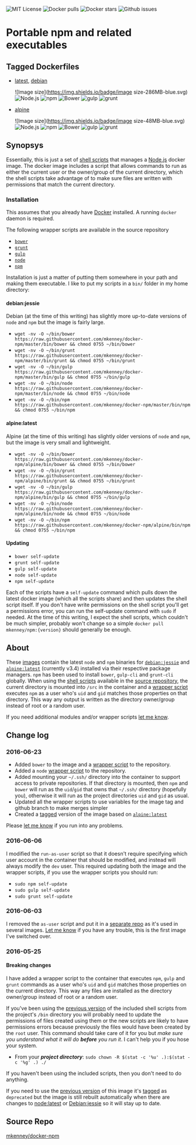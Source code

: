 ![MIT License](https://img.shields.io/github/license/mkenney/docker-npm.svg) ![Docker pulls](https://img.shields.io/docker/pulls/mkenney/npm.svg) ![Docker stars](https://img.shields.io/docker/stars/mkenney/npm.svg) ![Github issues](https://img.shields.io/github/issues-raw/mkenney/docker-npm.svg)

# Portable npm and related executables

## Tagged Dockerfiles

* [latest](https://github.com/mkenney/docker-npm/blob/master/Dockerfile), [debian](https://github.com/mkenney/docker-npm/blob/master/Dockerfile)

  ![Image size](https://img.shields.io/badge/image size-286MB-blue.svg) ![Node.js](https://img.shields.io/badge/Node.js-v6.2.2-026e00.svg) ![npm](https://img.shields.io/badge/npm-v3.9.5-c12127.svg) ![Bower](https://img.shields.io/badge/Bower-v1.7.9-ffcc2f.svg) ![gulp](https://img.shields.io/badge/gulp-v1.2.1-cf4646.svg) ![grunt](https://img.shields.io/badge/Grunt-v1.2.0-e48632.svg)

* [alpine](https://github.com/mkenney/docker-npm/blob/alpine/Dockerfile)

  ![Image size](https://img.shields.io/badge/image size-48MB-blue.svg) ![Node.js](https://img.shields.io/badge/Node.js-v6.2.0-026e00.svg) ![npm](https://img.shields.io/badge/npm-v3.8.9-c12127.svg) ![Bower](https://img.shields.io/badge/Bower-v1.7.9-ffcc2f.svg) ![gulp](https://img.shields.io/badge/gulp-v1.2.1-cf4646.svg) ![grunt](https://img.shields.io/badge/Grunt-v1.2.0-e48632.svg)

## Synopsys

Essentially, this is just a set of [shell scripts](https://github.com/mkenney/docker-npm/tree/master/bin) that manages a [Node.js](https://nodejs.org/) docker image. The docker image includes a script that allows commands to run as either the current user or the owner/group of the current directory, which the shell scripts take advantage of to make sure files are written with permissions that match the current directory.

### Installation

This assumes that you already have [Docker](https://www.docker.com) installed. A running `docker` daemon is required.

The following wrapper scripts are available in the source repository

* [`bower`](https://github.com/mkenney/docker-npm/blob/master/bin/bower)
* [`grunt`](https://github.com/mkenney/docker-npm/blob/master/bin/grunt)
* [`gulp`](https://github.com/mkenney/docker-npm/blob/master/bin/gulp)
* [`node`](https://github.com/mkenney/docker-npm/blob/master/bin/node)
* [`npm`](https://github.com/mkenney/docker-npm/blob/master/bin/npm)

Installation is just a matter of putting them somewhere in your path and making them executable. I like to put my scripts in a `bin/` folder in my home directory:

#### debian:jessie

Debian (at the time of this writing) has slightly more up-to-date versions of `node` and `npm` but the image is fairly large.

* `wget -nv -O ~/bin/bower https://raw.githubusercontent.com/mkenney/docker-npm/master/bin/bower && chmod 0755 ~/bin/bower`
* `wget -nv -O ~/bin/grunt https://raw.githubusercontent.com/mkenney/docker-npm/master/bin/grunt && chmod 0755 ~/bin/grunt`
* `wget -nv -O ~/bin/gulp https://raw.githubusercontent.com/mkenney/docker-npm/master/bin/gulp && chmod 0755 ~/bin/gulp`
* `wget -nv -O ~/bin/node https://raw.githubusercontent.com/mkenney/docker-npm/master/bin/node && chmod 0755 ~/bin/node`
* `wget -nv -O ~/bin/npm https://raw.githubusercontent.com/mkenney/docker-npm/master/bin/npm && chmod 0755 ~/bin/npm`

#### alpine:latest

Alpine (at the time of this writing) has slightly older versions of `node` and `npm`, but the image is very small and lightweight.

* `wget -nv -O ~/bin/bower https://raw.githubusercontent.com/mkenney/docker-npm/alpine/bin/bower && chmod 0755 ~/bin/bower`
* `wget -nv -O ~/bin/grunt https://raw.githubusercontent.com/mkenney/docker-npm/alpine/bin/grunt && chmod 0755 ~/bin/grunt`
* `wget -nv -O ~/bin/gulp https://raw.githubusercontent.com/mkenney/docker-npm/alpine/bin/gulp && chmod 0755 ~/bin/gulp`
* `wget -nv -O ~/bin/node https://raw.githubusercontent.com/mkenney/docker-npm/alpine/bin/node && chmod 0755 ~/bin/node`
* `wget -nv -O ~/bin/npm https://raw.githubusercontent.com/mkenney/docker-npm/alpine/bin/npm && chmod 0755 ~/bin/npm`

#### Updating

* `bower self-update`
* `grunt self-update`
* `gulp self-update`
* `node self-update`
* `npm self-update`

Each of the scripts have a `self-update` command which pulls down the latest docker image (which all the scripts share) and then updates the shell script itself. If you don't have write permissions on the shell script you'll get a permissions error, you can run the self-update command with `sudo` if needed. At the time of this writing, I expect the shell scripts, which couldn't be much simpler, probably won't change so a simple `docker pull mkenney/npm:{version}` should generally be enough.

## About

These [images](https://hub.docker.com/r/mkenney/npm/tags/) contain the latest `node` and `npm` binaries for [`debian:jessie`](https://hub.docker.com/_/debian/) and [`alpine:latest`](https://hub.docker.com/_/alpine/) (currently v3.4) installed via their respective package managers. `npm` has been used to install `bower`, `gulp-cli` and `grunt-cli` globally. When using the [shell scripts](https://github.com/mkenney/docker-npm/tree/master/bin) available in the [source repository](https://github.com/mkenney/docker-npm), the current directory is mounted into `/src` in the container and a [wrapper script](https://github.com/mkenney/docker-scripts/blob/master/container/run-as-user) executes `npm` as a user who's `uid` and `gid` matches those properties on that directory. This way any output is written as the directory owner/group instead of root or a random user.

If you need additional modules and/or wrapper scripts [let me know](https://github.com/mkenney/docker-npm/issues).

## Change log

### 2016-06-23

* Added `bower` to the image and a [wrapper script](https://github.com/mkenney/docker-npm/blob/master/bin/bower) to the repository.
* Added a `node` [wrapper script](https://github.com/mkenney/docker-npm/blob/master/bin/node) to the repository.
* Added mounting your `~/.ssh/` directory into the container to support access to private repositories. If that directory is mounted, then `npm` and `bower` will run as the `uid`/`gid` that owns that `~/.ssh/` directory (hopefully you), otherwise it will run as the project directories `uid` and `gid` as usual.
* Updated all the wrapper scripts to use variables for the image tag and github branch to make merges simpler
* Created a [tagged](https://hub.docker.com/r/mkenney/npm/tags/) version of the image based on [`alpine:latest`](https://hub.docker.com/_/alpine/)

Please [let me know](https://github.com/mkenney/docker-npm/issues) if you run into any problems.

### 2016-06-06

I modified the `run-as-user` script so that it doesn't require specifying which user account in the container that should be modified, and instead will always modify the `dev` user. This required updating both the image and the wrapper scripts, if you use the wrapper scripts you should run:
* `sudo npm self-update`
* `sudo gulp self-update`
* `sudo grunt self-update`

### 2016-06-03

I removed the `as-user` script and put it in a [separate repo](https://github.com/mkenney/docker-scripts/blob/master/container/run-as-user) as it's used in several images. [Let me know](https://github.com/mkenney/docker-npm/issues) if you have any trouble, this is the first image I've switched over.

### 2016-05-25

#### Breaking changes

I have added a wrapper script to the container that executes `npm`, `gulp` and `grunt` commands as a user who's `uid` and `gid` matches those properties on the current directory. This way any files are installed as the directory owner/group instead of root or a random user.

If you've been using the [previous version](https://github.com/mkenney/docker-npm/tree/deprecated/bin) of the included shell scripts from the project's `/bin` directory you will probably need to update the permissions of files created using them or the new scripts are likely to have permissions errors because previously the files would have been created by the `root` user. This command should take care of it for you but _make sure you understand what it will do **before** you run it_. I can't help you if you hose your system.

* From your **_project directory_**: `sudo chown -R $(stat -c '%u' .):$(stat -c '%g' .) ./`

If you haven't been using the included scripts, then you don't need to do anything.

If you need to use the [previous version](https://github.com/mkenney/docker-npm/tree/deprecated) of this image it's [tagged](https://hub.docker.com/r/mkenney/npm/tags/) as `deprecated` but the image is still rebuilt automatically when there are changes to [node:latest](https://hub.docker.com/_/node/) or [Debian:jessie](https://hub.docker.com/_/debian/) so it will stay up to date.

## Source Repo

[mkenney/docker-npm](https://github.com/mkenney/docker-npm)
